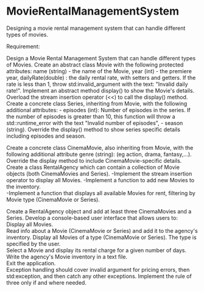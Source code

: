 # MovieRentalManagementSystem
Designing a movie rental management system that can handle different types of movies.

Requirement: 

Design a Movie Rental Management System that can handle different types of Movies. 
Create an abstract class Movie with the following protected attributes:  name (string) - the name of the Movie,  year (int) - the premiere year, dailyRate(double) : the daily rental rate, with setters and getters.  If the rate is less than 1, throw std:invalid_argument with the text: "Invalid daily rate!". Implement an abstract method display() to show the Movie's details. Overload the stream insertion operator (<<) to call the display() method.  
Create a concrete class Series, inheriting from Movie, with the following additional attributes: - episodes (int): Number  of episodes in the series. If the number of episodes is greater than 10, this function will throw a std::runtime_error with the text "Invalid number of episodes",  - season (string). Override the display() method to show  series  specific details including episodes and season.  

Create  a concrete class CinemaMovie, also inheriting from Movie, with the following additional attribute genre (string): (eg action,  drama, fantasy,...). Override the display method to include CinemaMovie-specific details.  
Create a class RentalAgency which can contain a collection of Movie objects (both CinemaMovies and Series).
-Implement the stream insertion operator to display all Movies.
-Implement a function to add new Movies to the inventory.  
-Implement a function that displays all available Movies for rent, filtering by Movie type (CinemaMovie or Series).  

Create a RentalAgency object and add at least three CinemaMovies and a Series.  Develop a console-based user interface that allows users to:  
Display all Movies.  
Read info about a Movie (CinemaMovie or Series) and add it to the agency's inventory.
Display all Movies of a type (CinemaMovie or Series). The type is specified by the user.  
Select a Movie and display its rental charge for a given number of days.  
Write the agency's Movie inventory in a text file.  
Exit the application.  
Exception handling should cover invalid argument for pricing errors, then std:exception, and then catch any other exceptions.  Implement the rule of three only if and where needed.  
